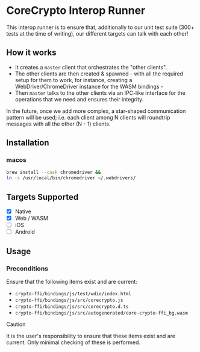 # CoreCrypto Interop Runner

This interop runner is to ensure that, additionally to our unit test suite (300+ tests at the time of writing), our different targets can talk with each other!

## How it works

* It creates a `master` client that orchestrates the "other clients".
* The other clients are then created & spawned - with all the required setup for them to work, for instance, creating a WebDriver/ChromeDriver instance for the WASM bindings -
* Then `master` talks to the other clients via an IPC-like interface for the operations that we need and ensures their integrity.

In the future, once we add more complex, a star-shaped communication pattern will be used; i.e. each client among N clients will roundtrip messages with all the other (N - 1) clients.

## Installation

### macos

```bash
brew install --cask chromedriver &&
ln -s /usr/local/bin/chromedriver ~/.webdrivers/
```

## Targets Supported

- [x] Native
- [x] Web / WASM
- [ ] iOS
- [ ] Android

## Usage

### Preconditions

Ensure that the following items exist and are current:

- `crypto-ffi/bindings/js/test/wdio/index.html`
- `crypto-ffi/bindings/js/src/corecrypto.js`
- `crypto-ffi/bindings/js/src/corecrypto.d.ts`
- `crypto-ffi/bindings/js/src/autogenerated/core-crypto-ffi_bg.wasm`

> [!CAUTION]
> It is the user's responsibility to ensure that these items exist and are current.
> Only minimal checking of these is performed.
